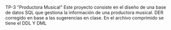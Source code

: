 TP-3 "Productora Musical"
Este proyecto consiste en el diseño de una base de datos SQL que gestiona la información de una productora musical.
DER corregido en base a las sugerencias en clase.
En el archivo comprimido se tiene el DDL Y DML 

